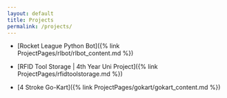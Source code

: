 ```yaml
---
layout: default
title: Projects
permalink: /projects/
---
```


* [Rocket League Python Bot]({% link ProjectPages/rlbot/rlbot_content.md %})

* [RFID Tool Storage | 4th Year Uni Project]({% link ProjectPages/rfidtoolstorage.md %})



* [4 Stroke Go-Kart]({% link ProjectPages/gokart/gokart_content.md %})





